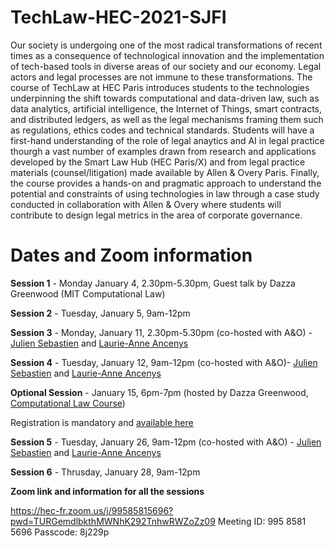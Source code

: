 # TechLaw-HEC-2021-SJFI

Our society is undergoing one of the most radical transformations of recent times as a consequence of technological innovation and the implementation of tech-based tools in diverse areas of our society and our economy. Legal actors and legal processes are not immune to these transformations. The course of TechLaw at HEC Paris introduces students to the technologies underpinning the shift towards computational and data-driven law, such as data analytics, artificial intelligence, the Internet of Things, smart contracts, and distributed ledgers, as well as the legal mechanisms framing them such as regulations, ethics codes and technical standards. Students will have a first-hand understanding of the role of legal anaytics and AI in legal practice thourgh a vast number of examples drawn from research and applications developed by the Smart Law Hub (HEC Paris/X) and from legal practice materials (counsel/litigation) made available by Allen & Overy Paris. Finally, the course provides a hands-on and pragmatic approach to understand the potential and constraints of using technologies in law through a case study conducted in collaboration with Allen & Overy where students will contribute to design legal metrics in the area of corporate governance.

# Dates and Zoom information 

**Session 1** - Monday January 4, 2.30pm-5.30pm, Guest talk by Dazza Greenwood (MIT Computational Law)

**Session 2** - Tuesday, January 5, 9am-12pm

**Session 3** - Monday, January 11, 2.30pm-5.30pm (co-hosted with A&O) - [Julien Sebastien](https://www.allenovery.com/en-gb/global/people/Julien_Sebastien) and [Laurie-Anne Ancenys](https://www.allenovery.com/en-gb/global/people/Laurie-Anne_Ancenys)

**Session 4** - Tuesday, January 12, 9am-12pm (co-hosted with A&O)- [Julien Sebastien](https://www.allenovery.com/en-gb/global/people/Julien_Sebastien) and [Laurie-Anne Ancenys](https://www.allenovery.com/en-gb/global/people/Laurie-Anne_Ancenys)

**Optional Session** - January 15, 6pm-7pm (hosted by Dazza Greenwood, [Computational Law Course](https://github.com/mitmedialab/2021-MIT-IAP-Computational-Law-Course)) 

Registration is mandatory and [available here](https://docs.google.com/forms/d/e/1FAIpQLSeHXAp9vCb0uzvYFpJolI2LlkKJtdCReLI4F1TVJGgicqBxpA/viewform)

**Session 5** - Tuesday, January 26, 9am-12pm (co-hosted with A&O) - [Julien Sebastien](https://www.allenovery.com/en-gb/global/people/Julien_Sebastien) and [Laurie-Anne Ancenys](https://www.allenovery.com/en-gb/global/people/Laurie-Anne_Ancenys)

**Session 6** - Thrusday, January 28, 9am-12pm

**Zoom link and information for all the sessions**

https://hec-fr.zoom.us/j/99585815696?pwd=TURGemdlbkthMWNhK292TnhwRWZoZz09
Meeting ID: 995 8581 5696
Passcode: 8j229p
